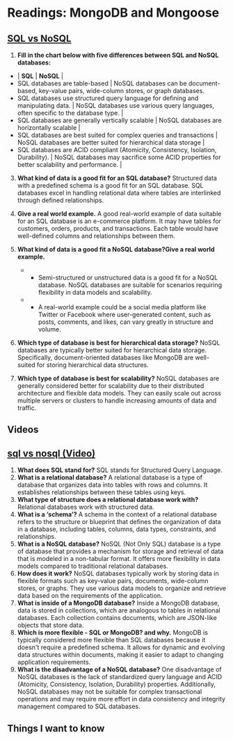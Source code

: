 # Readings: MongoDB and Mongoose

## [SQL vs NoSQL](https://www.thegeekstuff.com/2014/01/sql-vs-nosql-db/?utm_source=tuicool) 
1. **Fill in the chart below with five differences between SQL and NoSQL databases:**
*  | **SQL**                                        | **NoSQL**                                            |
* SQL databases are table-based | NoSQL databases can be document-based, key-value pairs, wide-column stores, or graph databases. 
* SQL databases use structured query language for defining and manipulating data. | NoSQL databases use various query languages, often specific to the database type. |
* SQL databases are generally vertically scalable | NoSQL databases are horizontally scalable |
* SQL databases are best suited for complex queries and transactions | NoSQL databases are better suited for hierarchical data storage |
* SQL databases are ACID compliant (Atomicity, Consistency, Isolation, Durability). | NoSQL databases may sacrifice some ACID properties for better scalability and performance. |

3. **What kind of data is a good fit for an SQL database?** Structured data with a predefined schema is a good fit for an SQL database. SQL databases excel in handling relational data where tables are interlinked through defined relationships.

4. **Give a real world example.** A good real-world example of data suitable for an SQL database is an e-commerce platform. It may have tables for customers, orders, products, and transactions. Each table would have well-defined columns and relationships between them.
5. **What kind of data is a good fit a NoSQL database?Give a real world example.**
   * - Semi-structured or unstructured data is a good fit for a NoSQL database. NoSQL databases are suitable for scenarios requiring flexibility in data models and scalability.
   * - A real-world example could be a social media platform like Twitter or Facebook where user-generated content, such as posts, comments, and likes, can vary greatly in structure and volume.
6. **Which type of database is best for hierarchical data storage?** NoSQL databases are typically better suited for hierarchical data storage. Specifically, document-oriented databases like MongoDB are well-suited for storing hierarchical data structures.
7. **Which type of database is best for scalability?** NoSQL databases are generally considered better for scalability due to their distributed architecture and flexible data models. They can easily scale out across multiple servers or clusters to handle increasing amounts of data and traffic.

## Videos
## [sql vs nosql (Video)](https://www.youtube.com/watch?v=ZS_kXvOeQ5Y)

1. **What does SQL stand for?** SQL stands for Structured Query Language.
2. **What is a relational database?** A relational database is a type of database that organizes data into tables with rows and columns. It establishes relationships between these tables using keys.
3. **What type of structure does a relational database work with?** Relational databases work with structured data.
4. **What is a ‘schema’?** A schema in the context of a relational database refers to the structure or blueprint that defines the organization of data in a database, including tables, columns, data types, constraints, and relationships.
5. **What is a NoSQL database?** NoSQL (Not Only SQL) database is a type of database that provides a mechanism for storage and retrieval of data that is modeled in a non-tabular format. It offers more flexibility in data models compared to traditional relational databases.
6. **How does it work?** NoSQL databases typically work by storing data in flexible formats such as key-value pairs, documents, wide-column stores, or graphs. They use various data models to organize and retrieve data based on the requirements of the application.
7. **What is inside of a MongoDB database?** Inside a MongoDB database, data is stored in collections, which are analogous to tables in relational databases. Each collection contains documents, which are JSON-like objects that store data.
8. **Which is more flexible - SQL or MongoDB? and why.** MongoDB is typically considered more flexible than SQL databases because it doesn't require a predefined schema. It allows for dynamic and evolving data structures within documents, making it easier to adapt to changing application requirements.
9. **What is the disadvantage of a NoSQL database?** One disadvantage of NoSQL databases is the lack of standardized query language and ACID (Atomicity, Consistency, Isolation, Durability) properties. Additionally, NoSQL databases may not be suitable for complex transactional operations and may require more effort in data consistency and integrity management compared to SQL databases.

## Things I want to know

